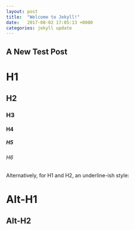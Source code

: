 ```yaml
---
layout: post
title:  "Welcome to Jekyll!"
date:   2017-08-02 17:05:13 +0000
categories: jekyll update
---
```

## A New Test Post

# H1
## H2
### H3
#### H4
##### H5
###### H6

Alternatively, for H1 and H2, an underline-ish style:

Alt-H1
======

Alt-H2
------
